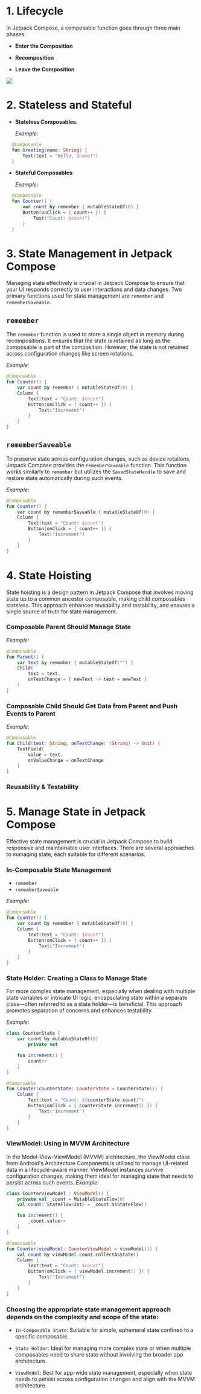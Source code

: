 # 1. Lifecycle

In Jetpack Compose, a composable function goes through three main phases:

- **Enter the Composition**

- **Recomposition**

- **Leave the Composition**

![](https://developer.android.com/static/develop/ui/compose/images/lifecycle-composition.png?hl=vi)


# 2. Stateless and Stateful

- **Stateless Composables**:

  *Example:*

  
```kotlin
  @Composable
  fun Greeting(name: String) {
      Text(text = "Hello, $name!")
  }
```

- **Stateful Composables**:

  *Example:*

  
```kotlin
  @Composable
  fun Counter() {
      var count by remember { mutableStateOf(0) }
      Button(onClick = { count++ }) {
          Text("Count: $count")
      }
  }
```

# 3. State Management in Jetpack Compose

Managing state effectively is crucial in Jetpack Compose to ensure that your UI responds correctly to user interactions and data changes. Two primary functions used for state management are `remember` and `rememberSaveable`.

## `remember`

The `remember` function is used to store a single object in memory during recompositions. It ensures that the state is retained as long as the composable is part of the composition. However, the state is not retained across configuration changes like screen rotations.

*Example:*

```kotlin
@Composable
fun Counter() {
    var count by remember { mutableStateOf(0) }
    Column {
        Text(text = "Count: $count")
        Button(onClick = { count++ }) {
            Text("Increment")
        }
    }
}
```

## `rememberSaveable`

To preserve state across configuration changes, such as device rotations, Jetpack Compose provides the `rememberSaveable` function. This function works similarly to `remember` but utilizes the `SavedStateHandle` to save and restore state automatically during such events.​

*Example:*

```kotlin
@Composable
fun Counter() {
    var count by rememberSaveable { mutableStateOf(0) }
    Column {
        Text(text = "Count: $count")
        Button(onClick = { count++ }) {
            Text("Increment")
        }
    }
}
```

# 4. State Hoisting

State hoisting is a design pattern in Jetpack Compose that involves moving state up to a common ancestor composable, making child composables stateless. This approach enhances reusability and testability, and ensures a single source of truth for state management.

### Composable Parent Should Manage State

*Example:*

```kotlin
@Composable
fun Parent() {
    var text by remember { mutableStateOf("") }
    Child(
        text = text,
        onTextChange = { newText -> text = newText }
    )
}
```
### Composable Child Should Get Data from Parent and Push Events to Parent

*Example:*

```kotlin
@Composable
fun Child(text: String, onTextChange: (String) -> Unit) {
    TextField(
        value = text,
        onValueChange = onTextChange
    )
}
```

### Reusability & Testability

# 5. Manage State in Jetpack Compose

Effective state management is crucial in Jetpack Compose to build responsive and maintainable user interfaces. There are several approaches to managing state, each suitable for different scenarios.

### In-Composable State Management
- `remember`
- `rememberSaveable`

*Example:*

```kotlin
@Composable
fun Counter() {
    var count by remember { mutableStateOf(0) }
    Column {
        Text(text = "Count: $count")
        Button(onClick = { count++ }) {
            Text("Increment")
        }
    }
}
```

### State Holder: Creating a Class to Manage State
For more complex state management, especially when dealing with multiple state variables or intricate UI logic, encapsulating state within a separate class—often referred to as a state holder—is beneficial. This approach promotes separation of concerns and enhances testability

*Example:*

```kotlin
class CounterState {
    var count by mutableStateOf(0)
        private set

    fun increment() {
        count++
    }
}

@Composable
fun Counter(counterState: CounterState = CounterState()) {
    Column {
        Text(text = "Count: ${counterState.count}")
        Button(onClick = { counterState.increment() }) {
            Text("Increment")
        }
    }
}
```

### ViewModel: Using in MVVM Architecture
In the Model-View-ViewModel (MVVM) architecture, the ViewModel class from Android's Architecture Components is utilized to manage UI-related data in a lifecycle-aware manner. ViewModel instances survive configuration changes, making them ideal for managing state that needs to persist across such events.
*Example:*

```kotlin
class CounterViewModel : ViewModel() {
    private val _count = MutableStateFlow(0)
    val count: StateFlow<Int> = _count.asStateFlow()

    fun increment() {
        _count.value++
    }
}

@Composable
fun Counter(viewModel: CounterViewModel = viewModel()) {
    val count by viewModel.count.collectAsState()
    Column {
        Text(text = "Count: $count")
        Button(onClick = { viewModel.increment() }) {
            Text("Increment")
        }
    }
}
```

### Choosing the appropriate state management approach depends on the complexity and scope of the state:

- `In-Composable State`: Suitable for simple, ephemeral state confined to a specific composable.

- `State Holder`: Ideal for managing more complex state or when multiple composables need to share state without involving the broader app architecture.

- `ViewModel`: Best for app-wide state management, especially when state needs to persist across configuration changes and align with the MVVM architecture.
